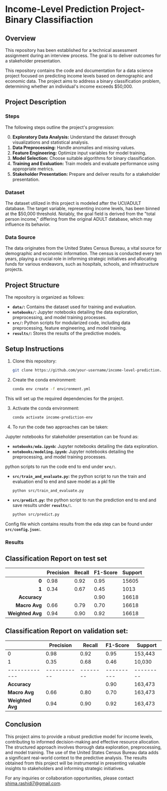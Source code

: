 # Income-Level Prediction Project- Binary Classifiaction

## Overview

This repository has been established for a technical assessment assignment during an interview process. The goal is to deliver outcomes for a stakeholder presentation. 

This repository contains the code and documentation for a data science project focused on predicting income levels based on demographic and economic data. The project aims to address a binary classification problem, determining whether an individual's income exceeds $50,000.

## Project Description

### Steps

The following steps outline the project's progression:

0. **Exploratory Data Analysis:** Understand the dataset through visualizations and statistical analysis.
1. **Data Preprocessing:** Handle anomalies and missing values.
2. **Feature Engineering:** Optimize input variables for model training.
3. **Model Selection:** Choose suitable algorithms for binary classification.
4. **Training and Evaluation:** Train models and evaluate performance using appropriate metrics.
5. **Stakeholder Presentation:** Prepare and deliver results for a stakeholder presentation.

### Dataset

The dataset utilized in this project is modeled after the UCI/ADULT database. The target variable, representing income levels, has been binned at the $50,000 threshold. Notably, the goal field is derived from the "total person income," differing from the original ADULT database, which may influence its behavior.

### Data Source

The data originates from the United States Census Bureau, a vital source for demographic and economic information. The census is conducted every ten years, playing a crucial role in informing strategic initiatives and allocating funds for various endeavors, such as hospitals, schools, and infrastructure projects.

## Project Structure

The repository is organized as follows:

- **`data/`:** Contains the dataset used for training and evaluation.
- **`notebooks/`:** Jupyter notebooks detailing the data exploration, preprocessing, and model training processes.
- **`src/`:** Python scripts for modularized code, including data preprocessing, feature engineering, and model training.
- **`results/`:** Stores the results of the predictive models.

## Setup Instructions

1. Clone this repository:

   ```bash
   git clone https://github.com/your-username/income-level-prediction.git


2. Create the conda environment:

   ```bash
   conda env create -f environment.yml

This will set up the required dependencies for the project.


3. Activate the conda environment:


   ```bash
   conda activate income-prediction-env


4. To run the code two approaches can be taken:

Jupyter notebooks for stakeholder presentation can be found as:
- **`notebooks/eda.ipynb`:** Jupyter notebooks detailing the data exploration.
- **`notebooks/modeling.ipynb`:** Jupyter notebooks detailing the preprocessing, and model training processes.

python scripts to run the code end to end under **`src/`:**.
- **`src/train_and_evaluate.py`:** the python script to run the train and evaluation end to end and save model as a pkl file
   ```bash
   python src/train_and_evaluate.py
- **`src/predict.py`:** the python script to run the prediction end to end and save results under **`results/`:**.
   ```bash
   python src/predict.py

   
Config file which contains results from the eda step can be found under **`src/config.json`:**.

### Results

## Classification Report on test set

|               | Precision | Recall  | F1-Score | Support |
|--------------:|-----------|---------|----------|---------|
|      **0**     |   0.98    |   0.92  |   0.95   |  15605  |
|      **1**     |   0.34    |   0.67  |   0.45   |   1013  |
| **Accuracy**   |           |         |   0.90   |  16618  |
| **Macro Avg**  |   0.66    |   0.79  |   0.70   |  16618  |
|**Weighted Avg**|   0.94    |   0.90  |   0.92   |  16618  |


## Classification Report on validation set:

|             | Precision | Recall | F1-Score | Support |
|-------------|-----------|--------|----------|---------|
|      0      |   0.98    |  0.92  |   0.95   | 153,443 |
|      1      |   0.35    |  0.68  |   0.46   |  10,030 |
|-------------|-----------|--------|----------|---------|
|  **Accuracy**  |           |        |   0.90   | 163,473 |
| **Macro Avg**  |   0.66    |  0.80  |   0.70   | 163,473 |
|**Weighted Avg**|   0.94    |  0.90  |   0.92   | 163,473 |

## Conclusion

This project aims to provide a robust predictive model for income levels, contributing to informed decision-making and effective resource allocation. The structured approach involves thorough data exploration, preprocessing, and model training. The use of the United States Census Bureau data adds a significant real-world context to the predictive analysis. The results obtained from this project will be instrumental in presenting valuable insights to stakeholders and informing strategic initiatives.

For any inquiries or collaboration opportunities, please contact shima.rashidi7@gmail.com.
